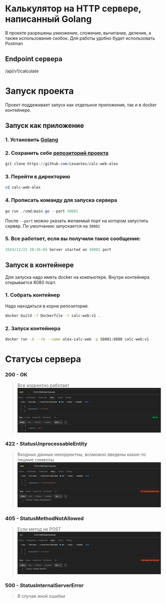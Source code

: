 # Калькулятор на HTTP сервере, написанный Golang

В проекте разрешены умножение, сложение, вычитание, деление, а также использование скобок.
Для работы удобно будет использовать Postman

<!-- В проекте не реализов унарный плюс, унарный минус и дробный числа. В условиях к финальной задаче было написано "рациональный цифры". Я без понятия, что такое рациональное число. Я знаю что такое рациональный **числа**. -->

## Endpoint сервера

/api/v1/calculate

# Запуск проекта

Проект поддеживает запуск как отдельное приложения, так и в docker контейнере.

## Запуск как приложение

### 1. **Установить [Golang](https://go.dev/dl/)**
### 2. **Сохранить себе [репозиторий проекта](https://github.com/Lexantes/calc-web-alex)** 
```powershell
git clone https://github.com/Lexantes/calc-web-alex
```
### 3. **Перейти в директорию**
```powershell
cd calc-web-alex
```
### 4. **Прописать команду для запуска сервера**
```powershell
go run ./cmd/main.go --port 50001
```

После `--port` можно указать желаемый порт на котором запустить сервер. По умолчанию запускается на `30001`

### 5. **Все работает, если вы получили такое сообщение:**
```Go
2024/12/22 20:36:04 Server started on 50001 port
```

## Запуск в контейнере

Для запуска надо иметь docker на компьютере. Внутри контейнера открывается 8080 порт.

### 1. Собрать контейнер

Надо находиться в корне репозитория.

```bash
docker build -f Dockerfile -t calc-web:v1 .
```
### 2. Запуск контейнера
```bash
docker run -d --rm --name alex-calc-web -p 50001:8080 calc-web:v1
```

# Статусы сервера

### 200 - OK
>Все корректно работает
![image](./img/1.PNG)

### 422 - StatusUnprocessableEntity 
>Входные данные некорректны, возможно введены какие-то лишние символы
![image](./img/2.PNG)

### 405 - StatusMethodNotAllowed
> Если метод не POST
![image](./img/3.PNG)

### 500 - StatusInternalServerError
> В случае иной ошибки